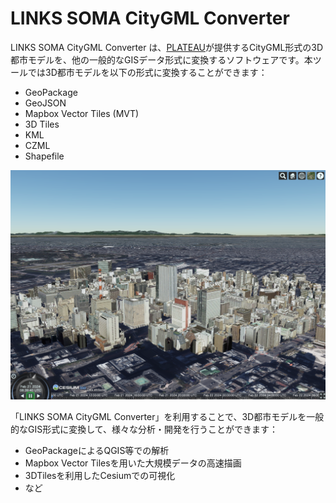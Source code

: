 # LINKS SOMA CityGML Converter

LINKS SOMA CityGML Converter は、[PLATEAU](https://www.mlit.go.jp/plateau/)が提供するCityGML形式の3D都市モデルを、他の一般的なGISデータ形式に変換するソフトウェアです。本ツールでは3D都市モデルを以下の形式に変換することができます：

- GeoPackage
- GeoJSON
- Mapbox Vector Tiles (MVT)
- 3D Tiles
- KML
- CZML
- Shapefile

![alt text](resources/index_image.png)

「LINKS SOMA CityGML Converter」を利用することで、3D都市モデルを一般的なGIS形式に変換して、様々な分析・開発を行うことができます：

- GeoPackageによるQGIS等での解析
- Mapbox Vector Tilesを用いた大規模データの高速描画
- 3DTilesを利用したCesiumでの可視化
- など
